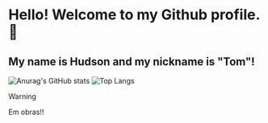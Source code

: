 # Hello! Welcome to my Github profile. 🎴
## My name is Hudson and my nickname is "Tom"!



![Anurag's GitHub stats](https://github-readme-stats.vercel.app/api?username=HudsonSilv2&show_icons=true&theme=radical)
![Top Langs](https://github-readme-stats.vercel.app/api/top-langs/?username=HudsonSilv2&layout=compact)

> [!WARNING]
> Em obras!!
